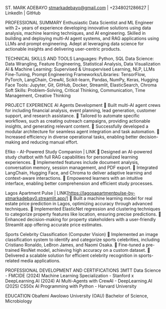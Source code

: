 ST. MARK ADEBAYO
stmarkadebayo@gmail.com | +2348021286627 | LinkedIn | GitHub

PROFESSIONAL SUMMARY
Enthusiastic Data Scientist and ML Engineer with 2+ years of experience developing innovative solutions using data
analysis, machine learning techniques, and AI engineering. Skilled in building and deploying multi-AI agent systems, and
RAG applications using LLMs and prompt engineering. Adept at leveraging data science for actionable insights and
delivering user-centric products. 

TECHNICAL SKILLS AND TOOLS
Languages: Python, SQL
Data Science: Data Wrangling, Feature Engineering, Statistical Analysis, Data Visualization
AI & Machine Learning: Supervised & Unsupervised Learning, NLP, LLMs Fine-Tuning, Prompt Engineering
Frameworks/Libraries: TensorFlow, PyTorch, LangChain, CrewAI, Scikit-learn, Pandas, NumPy, Keras, Hugging Face
Tools: Jupyter, Git, GitHub, Docker, Streamlit, ElasticSearch, Chroma
Soft Skills: Problem-Solving, Critical Thinking, Communication, Time Management, Creative Thinking

PROJECT EXPERIENCE
AI Agents Development
 Built multi-AI agent crews for including financial analysis, event planning, lead generation, customer support, and research assistance. 
 Tailored to automate specific workflows, such as creating outreach campaigns, providing actionable insights, and generating relevant content. 
 Successfully developed a modular architecture for seamless agent integration and task automation.  Increased efficiency in diverse operational tasks, enabling better decision-making and reducing manual effort. 

Efiko - AI-Powered Study Companion | LINK
 Designed an AI-powered study chatbot with full RAG capabilities for personalized learning experiences. 
 Implemented features include document analysis, conversation memory, session management, and PDF export. 
 Integrated LangChain, Hugging Face, and Chroma to deliver adaptive learning and context-aware interactions. 
 Empowered learners with an intuitive interface, enabling better comprehension and efficient study processes. 

Lagos Apartment Pulse | LINK[https://lagosapartmentpulse-by-stmarkadebay0.streamlit.app/]
 Built a machine learning model for real estate price prediction in Lagos, optimizing accuracy through advanced techniques. 
 Implemented ElasticNet regression and clustering techniques to categorize property features like location, ensuring precise predictions. 
 Enhanced decision-making for property stakeholders with a user-friendly Streamlit app offering accurate price
estimates. 

Sports Celebrity Classification (Computer Vision)
 Implemented an image classification system to identify and categorize sports celebrities, including Cristiano Ronaldo, LeBron James, and Naomi Osaka. 
 Fine-tuned a pre-trained ResNet model, achieving high accuracy on a custom dataset. 
 Delivered a scalable solution for efficient celebrity recognition in sports-related media applications. 

PROFESSIONAL DEVELOPMENT AND CERTIFICATIONS
3MTT Data Science - FMCIDE (2024)
Machine Learning Specialization - Stanford x DeepLearning.AI (2024)
AI Multi-Agents with CrewAI - DeepLearning.AI (2025)
CS50x AI Programming with Python - Harvard University

EDUCATION
Obafemi Awolowo University (OAU)
Bachelor of Science, Microbiology